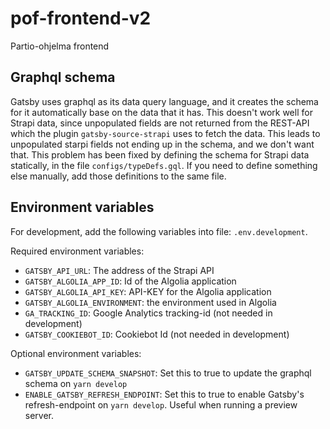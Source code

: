# pof-frontend-v2
Partio-ohjelma frontend


## Graphql schema

Gatsby uses graphql as its data query language, and it creates the schema for it automatically base on the data that it has. This doesn't work well for Strapi data, since unpopulated fields are not returned from the REST-API which the plugin `gatsby-source-strapi` uses to fetch the data. This leads to unpopulated starpi fields not ending up in the schema, and we don't want that. This problem has been fixed by defining the schema for Strapi data statically, in the file `configs/typeDefs.gql`. If you need to define something else manually, add those definitions to the same file.

## Environment variables

For development, add the following variables into file: `.env.development`.

Required environment variables:

- `GATSBY_API_URL`: The address of the Strapi API
- `GATSBY_ALGOLIA_APP_ID`: Id of the Algolia application
- `GATSBY_ALGOLIA_API_KEY`: API-KEY for the Algolia application
- `GATSBY_ALGOLIA_ENVIRONMENT`: the environment used in Algolia
- `GA_TRACKING_ID`: Google Analytics tracking-id (not needed in development)
- `GATSBY_COOKIEBOT_ID`: Cookiebot Id (not needed in development)

Optional environment variables:

- `GATSBY_UPDATE_SCHEMA_SNAPSHOT`: Set this to true to update the graphql schema on `yarn develop`
- `ENABLE_GATSBY_REFRESH_ENDPOINT`: Set this to true to enable Gatsby's refresh-endpoint on `yarn develop`. Useful when running a preview server.
